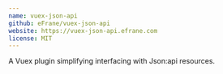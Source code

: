 ```yaml
---
name: vuex-json-api
github: eFrane/vuex-json-api
website: https://vuex-json-api.efrane.com
license: MIT
---
```


A Vuex plugin simplifying interfacing with Json:api resources.
